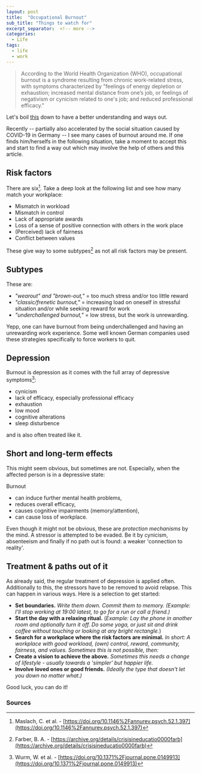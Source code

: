 ```yaml
---
layout: post
title:  "Occupational Burnout"
sub_title: "Things to watch for"
excerpt_separator:  <!-- more -->
categories:
  - Life
tags:
  - life
  - work
---
```


>According to the World Health Organization (WHO), occupational burnout is a syndrome resulting from chronic work-related stress, with symptoms characterized by "feelings of energy depletion or exhaustion; increased mental distance from one’s job, or feelings of negativism or cynicism related to one's job; and reduced professional efficacy."

Let's boil [this](https://en.wikipedia.org/wiki/Occupational_burnout) down to have a better understanding and ways out.

<!-- more -->

Recently -- partially also accelerated by the social situation caused by COVID-19 in Germany -- I see many cases of burnout around me. If one finds him/herselfs in the following situation, take a moment to accept this and start to find a way out which may involve the help of others and this article.

## Risk factors

There are six[^maslach]. Take a deep look at the following list and see how many match your workplace:

- Mismatch in workload
- Mismatch in control
- Lack of appropriate awards
- Loss of a sense of positive connection with others in the work place
- (Perceived) lack of fairness
- Conflict between values

These give way to some subtypes[^farber] as not all risk factors may be present.

## Subtypes

These are:

- _"wearout" and "brown-out,"_ = too much stress and/or too little reward
- _"classic/frenetic burnout,"_ = increasing load on oneself in stressful situation and/or while seeking reward for work
- _"underchallenged burnout,"_ = low stress, but the work is unrewarding.

Yepp, one can have burnout from being underchallenged and having an unrewarding work experience. Some well known German companies used these strategies specifically to force workers to quit.

## Depression

Burnout is depression as it comes with the full array of depressive symptoms[^wurm]:

- cynicism
- lack of efficacy, especially professional efficacy
- exhaustion
- low mood
- cognitive alterations
- sleep disturbence

and is also often treated like it.

## Short and long-term effects

This might seem obvious, but sometimes are not. Especially, when the affected person is in a depressive state:

Burnout

- can induce further mental health problems,
- reduces overall efficacy,
- causes cognitive impairments (memory/attention),
- can cause loss of workplace.

Even though it might not be obvious, these are _protection mechanisms_ by the mind.  A stressor is attempted to be evaded. Be it by cynicism, absenteeism and finally if no path out is found: a weaker 'connection to reality'.

## Treatment & paths out of it

As already said, the regular treatment of depression is applied often. Additionally to this, the stressors have to be removed to avoid relapse. This can happen in various ways. Here is a selection to get started:

- **Set boundaries.**
  _Write them down. Commit them to memory. (Example: I'll stop working at 19:00 latest, to go for a run or call a friend.)_
- **Start the day with a relaxing ritual.**
  (_Example: Lay the phone in another room and optionally turn it off. Do some yoga, or just sit and drink coffee without touching or looking at any bright rectangle._)
- **Search for a workplace where the risk factors are minimal.**
  _In short: A workplace with good workload, (own) control, reward, community, fairness, and values. Sometimes this is not possible, then:_
- **Create a vision to achieve the above.**
  _Sometimes this needs a change of lifestyle - usually towards a 'simpler' but happier life._
- **Involve loved ones or good friends.** _(Ideally the type that doesn't let you down no matter what.)_

Good luck, you can do it!

### Sources

[^maslach]: Maslach, C. et al. - [https://doi.org/10.1146%2Fannurev.psych.52.1.397](https://doi.org/10.1146%2Fannurev.psych.52.1.397)
[^wurm]: Wurm, W. et al. - [https://doi.org/10.1371%2Fjournal.pone.0149913](https://doi.org/10.1371%2Fjournal.pone.0149913)
[^farber]: Farber, B. A. - [https://archive.org/details/crisisineducatio0000farb](https://archive.org/details/crisisineducatio0000farb)
[^bianchi]: Bianchi, R. et al. - [https://academicworks.cuny.edu/cgi/viewcontent.cgi?article=1537&context=gc_pubs](https://academicworks.cuny.edu/cgi/viewcontent.cgi?article=1537&context=gc_pubs)
